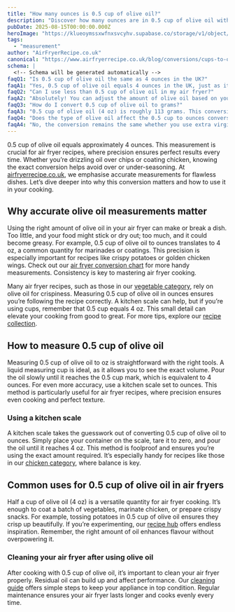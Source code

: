 ```yaml
---
title: "How many ounces is 0.5 cup of olive oil?"
description: "Discover how many ounces are in 0.5 cup of olive oil with our easy conversion guide. Perfect for air fryer recipes and precise cooking!"
pubDate: 2025-08-15T00:00:00.000Z
heroImage: "https://klueoymssxwfnxsvcyhv.supabase.co/storage/v1/object/public/Shmucket/how-many-ounces-is-0-5-cup-of-olive-oil.webp"
tags:
  - "measurement"
author: "AirFryerRecipe.co.uk"
canonical: "https://www.airfryerrecipe.co.uk/blog/conversions/cups-to-ounces/how-many-ounces-is-0-5-cup-of-olive-oil"
schema: |
  <!-- Schema will be generated automatically -->
faqQ1: "Is 0.5 cup of olive oil the same as 4 ounces in the UK?"
faqA1: "Yes, 0.5 cup of olive oil equals 4 ounces in the UK, just as it does elsewhere. The measurement is standard across most recipes, including those for air fryers. Always use a liquid measuring cup or kitchen scale for accuracy."
faqQ2: "Can I use less than 0.5 cup of olive oil in my air fryer?"
faqA2: "Absolutely! You can adjust the amount of olive oil based on your recipe or dietary preferences. For lighter dishes, reduce the oil slightly, but ensure food is evenly coated to prevent sticking. Experiment to find your perfect balance."
faqQ3: "How do I convert 0.5 cup of olive oil to grams?"
faqA3: "0.5 cup of olive oil (4 oz) is roughly 113 grams. This conversion is useful if your kitchen scale uses grams. Many air fryer recipes, especially European ones, list ingredients in grams for precision."
faqQ4: "Does the type of olive oil affect the 0.5 cup to ounces conversion?"
faqA4: "No, the conversion remains the same whether you use extra virgin or light olive oil. However, different types may alter flavour and smoke points, which can impact air fryer cooking. Stick to the recipe’s recommended type for best results."
---
```

<p>0.5 cup of olive oil equals approximately 4 ounces. This measurement is crucial for air fryer recipes, where precision ensures perfect results every time. Whether you’re drizzling oil over chips or coating chicken, knowing the exact conversion helps avoid over or under-seasoning. At <a href=https://www.airfryerrecipe.co.uk>airfryerrecipe.co.uk</a>, we emphasise accurate measurements for flawless dishes. Let’s dive deeper into why this conversion matters and how to use it in your cooking.</p>

<h2>Why accurate olive oil measurements matter</h2>
<p>Using the right amount of olive oil in your air fryer can make or break a dish. Too little, and your food might stick or dry out; too much, and it could become greasy. For example, 0.5 cup of olive oil to ounces translates to 4 oz, a common quantity for marinades or coatings. This precision is especially important for recipes like crispy potatoes or golden chicken wings. Check out our <a href=https://www.airfryerrecipe.co.uk/air-fryer-conversion-chart>air fryer conversion chart</a> for more handy measurements. Consistency is key to mastering air fryer cooking.</p>

<p>Many air fryer recipes, such as those in our <a href=https://www.airfryerrecipe.co.uk/recipe-category/vegetables>vegetable category</a>, rely on olive oil for crispiness. Measuring 0.5 cup of olive oil in ounces ensures you’re following the recipe correctly. A kitchen scale can help, but if you’re using cups, remember that 0.5 cup equals 4 oz. This small detail can elevate your cooking from good to great. For more tips, explore our <a href=https://www.airfryerrecipe.co.uk/recipes>recipe collection</a>.</p>

<h2>How to measure 0.5 cup of olive oil</h2>
<p>Measuring 0.5 cup of olive oil to oz is straightforward with the right tools. A liquid measuring cup is ideal, as it allows you to see the exact volume. Pour the oil slowly until it reaches the 0.5 cup mark, which is equivalent to 4 ounces. For even more accuracy, use a kitchen scale set to ounces. This method is particularly useful for air fryer recipes, where precision ensures even cooking and perfect texture.</p>

<h3>Using a kitchen scale</h3>
<p>A kitchen scale takes the guesswork out of converting 0.5 cup of olive oil to ounces. Simply place your container on the scale, tare it to zero, and pour the oil until it reaches 4 oz. This method is foolproof and ensures you’re using the exact amount required. It’s especially handy for recipes like those in our <a href=https://www.airfryerrecipe.co.uk/recipe-category/chicken>chicken category</a>, where balance is key.</p>

<h2>Common uses for 0.5 cup of olive oil in air fryers</h2>
<p>Half a cup of olive oil (4 oz) is a versatile quantity for air fryer cooking. It’s enough to coat a batch of vegetables, marinate chicken, or prepare crispy snacks. For example, tossing potatoes in 0.5 cup of olive oil ensures they crisp up beautifully. If you’re experimenting, our <a href=https://www.airfryerrecipe.co.uk/recipes>recipe hub</a> offers endless inspiration. Remember, the right amount of oil enhances flavour without overpowering it.</p>

<h3>Cleaning your air fryer after using olive oil</h3>
<p>After cooking with 0.5 cup of olive oil, it’s important to clean your air fryer properly. Residual oil can build up and affect performance. Our <a href=https://www.airfryerrecipe.co.uk/air-fryer-cleaner>cleaning guide</a> offers simple steps to keep your appliance in top condition. Regular maintenance ensures your air fryer lasts longer and cooks evenly every time.</p>
